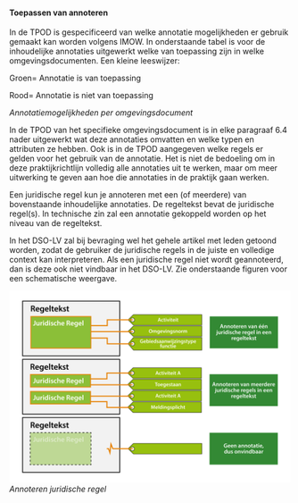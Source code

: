 #### Toepassen van annoteren

In de TPOD is gespecificeerd van welke annotatie mogelijkheden er gebruik
gemaakt kan worden volgens IMOW. In onderstaande tabel is voor de inhoudelijke
annotaties uitgewerkt welke van toepassing zijn in welke omgevingsdocumenten.
Een kleine leeswijzer:

Groen= Annotatie is van toepassing

Rood= Annotatie is niet van toepassing

*Annotatiemogelijkheden per omgevingsdocument*

In de TPOD van het specifieke omgevingsdocument is in elke paragraaf 6.4 nader
uitgewerkt wat deze annotaties omvatten en welke typen en attributen ze hebben.
Ook is in de TPOD aangegeven welke regels er gelden voor het gebruik van de
annotatie. Het is niet de bedoeling om in deze praktijkrichtlijn volledig alle
annotaties uit te werken, maar om meer uitwerking te geven aan hoe die
annotaties in de praktijk gaan werken.

Een juridische regel kun je annoteren met een (of meerdere) van bovenstaande
inhoudelijke annotaties. De regeltekst bevat de juridische regel(s). In
technische zin zal een annotatie gekoppeld worden op het niveau van de
regeltekst.

In het DSO-LV zal bij bevraging wel het gehele artikel met leden getoond worden,
zodat de gebruiker de juridische regels in de juiste en volledige context kan
interpreteren. Als een juridische regel niet wordt geannoteerd, dan is deze ook
niet vindbaar in het DSO-LV. Zie onderstaande figuren voor een schematische
weergave.

![](media/3016ToepassenAnnoteren.png)
*Annoteren juridische regel*
